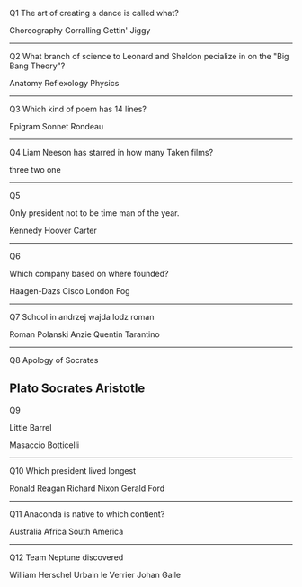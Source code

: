 Q1
The art of creating a dance is called what?

Choreography
Corralling
Gettin' Jiggy

---
Q2
What branch of science to Leonard and Sheldon pecialize in on the "Big Bang Theory"?

Anatomy
Reflexology
Physics

---
Q3
Which kind of poem has 14 lines?

Epigram
Sonnet
Rondeau

---
Q4
Liam Neeson has starred in how many Taken films?

three
two
one

---
Q5

Only president not to be time man of the year.

Kennedy
Hoover
Carter

---

Q6

Which company based on where founded?

Haagen-Dazs
Cisco
London Fog


---

Q7
School in andrzej wajda lodz roman

Roman Polanski
Anzie
Quentin Tarantino


--- 

Q8
Apology of Socrates

Plato
Socrates
Aristotle
----
Q9

Little Barrel

Masaccio
Botticelli

---
Q10
Which president lived longest

Ronald Reagan
Richard Nixon
Gerald Ford

---
Q11
Anaconda is native to which contient?

Australia
Africa
South America

---
Q12
Team Neptune discovered

William Herschel
Urbain le Verrier
Johan Galle

